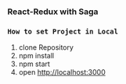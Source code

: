 ### React-Redux with Saga
### `How to set Project in Local`
   1. clone Repository
   2. npm install
   3. npm start
   4. open [http://localhost:3000](http://localhost:3000) 
